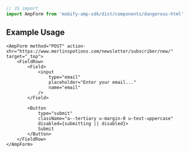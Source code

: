 ```js
// JS import
import AmpForm from 'mobify-amp-sdk/dist/components/dangerous-html'
```


## Example Usage

    <AmpForm method="POST" action-xhr="https://www.merlinspotions.com/newsletter/subscriber/new/" target="_top">
        <FieldRow>
            <Field>
                <input
                    type="email"
                    placeholder="Enter your email..."
                    name="email"
                />
            </Field>

            <Button
                type="submit"
                className="a--tertiary u-margin-0 u-text-uppercase"
                disabled={submitting || disabled}>
                Submit
            </Button>
        </FieldRow>
    </AmpForm>
